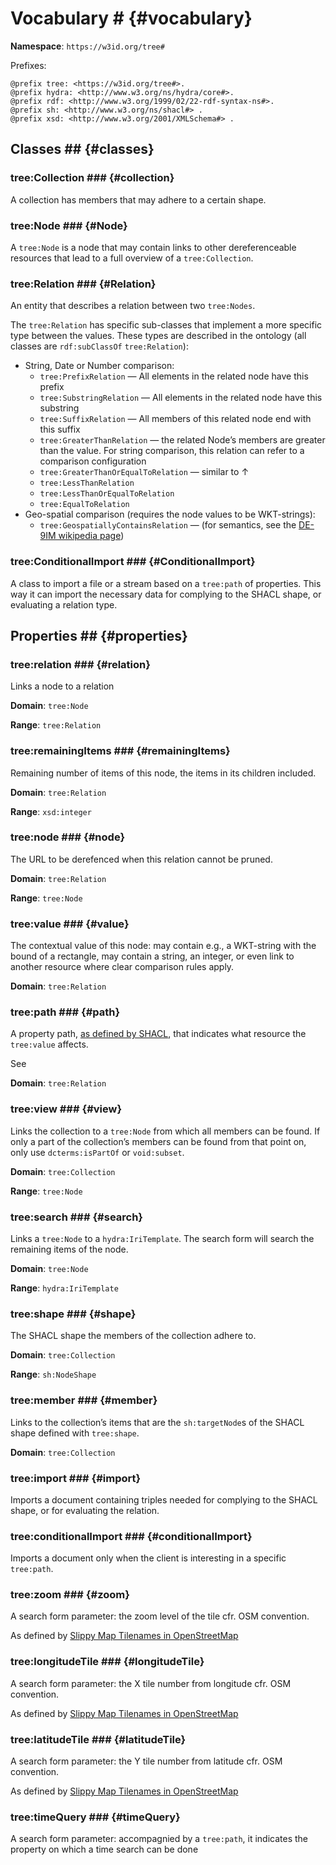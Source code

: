 # Vocabulary # {#vocabulary}

**Namespace**: `https://w3id.org/tree#`

Prefixes:

```turtle
@prefix tree: <https://w3id.org/tree#>.
@prefix hydra: <http://www.w3.org/ns/hydra/core#>.
@prefix rdf: <http://www.w3.org/1999/02/22-rdf-syntax-ns#>.
@prefix sh: <http://www.w3.org/ns/shacl#> .
@prefix xsd: <http://www.w3.org/2001/XMLSchema#> .
```

## Classes ## {#classes}

### tree:Collection ### {#collection}

A collection has members that may adhere to a certain shape.

### tree:Node ### {#Node}

A `tree:Node` is a node that may contain links to other dereferenceable resources that lead to a full overview of a `tree:Collection`.

### tree:Relation ### {#Relation}

An entity that describes a relation between two `tree:Nodes`.

The `tree:Relation` has specific sub-classes that implement a more specific type between the values. These types are described in the ontology (all classes are `rdf:subClassOf` `tree:Relation`):
 - String, Date or Number comparison:
     - `tree:PrefixRelation` — All elements in the related node have this prefix
     - `tree:SubstringRelation` — All elements in the related node have this substring
     - `tree:SuffixRelation` — All members of this related node end with this suffix
     - `tree:GreaterThanRelation` — the related Node’s members are greater than the value. For string comparison, this relation can refer to a comparison configuration
     - `tree:GreaterThanOrEqualToRelation` — similar to ↑
     - `tree:LessThanRelation`
     - `tree:LessThanOrEqualToRelation`
     - `tree:EqualToRelation`
 - Geo-spatial comparison (requires the node values to be WKT-strings): 
     - `tree:GeospatiallyContainsRelation` — (for semantics, see the [DE-9IM wikipedia page](https://en.wikipedia.org/wiki/DE-9IM))

### tree:ConditionalImport ### {#ConditionalImport}

A class to import a file or a stream based on a `tree:path` of properties. This way it can import the necessary data for complying to the SHACL shape, or evaluating a relation type.

## Properties ## {#properties}

### tree:relation ### {#relation}

Links a node to a relation

**Domain**: `tree:Node`

**Range**: `tree:Relation`


### tree:remainingItems ### {#remainingItems}

Remaining number of items of this node, the items in its children included.

**Domain**: `tree:Relation`

**Range**: `xsd:integer`

### tree:node ### {#node}

The URL to be derefenced when this relation cannot be pruned.

**Domain**: `tree:Relation`

**Range**: `tree:Node`

### tree:value ### {#value}

The contextual value of this node: may contain e.g., a WKT-string with the bound of a rectangle, may contain a string, an integer, or even link to another resource where clear comparison rules apply.

**Domain**: `tree:Relation`

### tree:path ### {#path}

A property path, [as defined by SHACL](https://www.w3.org/TR/shacl/#x2.3.1-shacl-property-paths), that indicates what resource the `tree:value` affects.

See [](#relations)

**Domain**: `tree:Relation`

### tree:view ### {#view}

Links the collection to a `tree:Node` from which all members can be found. If only a part of the collection’s members can be found from that point on, only use `dcterms:isPartOf` or `void:subset`.

**Domain**: `tree:Collection`

**Range**: `tree:Node`

### tree:search ### {#search}

Links a `tree:Node` to a `hydra:IriTemplate`. The search form will search the remaining items of the node.

**Domain**: `tree:Node`

**Range**: `hydra:IriTemplate`

### tree:shape ### {#shape}

The SHACL shape the members of the collection adhere to.

**Domain**: `tree:Collection`

**Range**: `sh:NodeShape`

### tree:member ### {#member}

Links to the collection’s items that are the `sh:targetNode`s of the SHACL shape defined with `tree:shape`.

**Domain**: `tree:Collection`

### tree:import ### {#import}

Imports a document containing triples needed for complying to the SHACL shape, or for evaluating the relation.

### tree:conditionalImport ### {#conditionalImport}

Imports a document only when the client is interesting in a specific `tree:path`.

### tree:zoom ### {#zoom}

A search form parameter: the zoom level of the tile cfr. OSM convention.

As defined by [Slippy Map Tilenames in OpenStreetMap](https://wiki.openstreetmap.org/wiki/Slippy_map_tilenames)

### tree:longitudeTile ### {#longitudeTile}

A search form parameter: the X tile number from longitude cfr. OSM convention.

As defined by [Slippy Map Tilenames in OpenStreetMap](https://wiki.openstreetmap.org/wiki/Slippy_map_tilenames)

### tree:latitudeTile ### {#latitudeTile}

A search form parameter: the Y tile number from latitude cfr. OSM convention.

As defined by [Slippy Map Tilenames in OpenStreetMap](https://wiki.openstreetmap.org/wiki/Slippy_map_tilenames)

### tree:timeQuery ### {#timeQuery}

A search form parameter: accompagnied by a `tree:path`, it indicates the property on which a time search can be done
